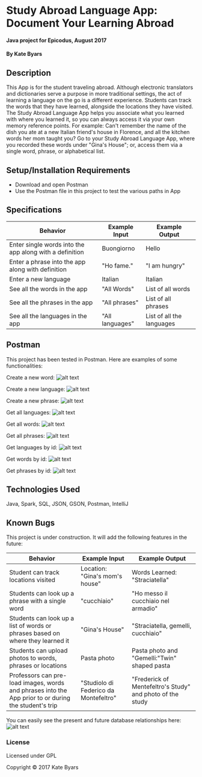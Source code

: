 # Study Abroad Language App: Document Your Learning Abroad

#### Java project for Epicodus, August 2017

#### By Kate Byars

## Description
This App is for the student traveling abroad. Although electronic translators and dictionaries serve a purpose in more traditional settings, the act of learning a language on the go is a different experience. Students can track the words that they have learned, alongside the locations they have visited. The Study Abroad Language App helps you associate what you learned with where you learned it, so you can always access it via your own memory reference points. For example: Can't remember the name of the dish you ate at a new Italian friend's house in Florence, and all the kitchen words her mom taught you? Go to your Study Abroad Language App, where you recorded these words under "Gina's House"; or, access them via a single word, phrase, or alphabetical list.

## Setup/Installation Requirements

* Download and open Postman
* Use the Postman file in this project to test the various paths in App

## Specifications

| Behavior | Example Input | Example Output |
| ------------- | ------------- | ------------- |
|Enter single words into the app along with a definition| Buongiorno | Hello |
|Enter a phrase into the app along with definition|"Ho fame."|"I am hungry"|
|Enter a new language|Italian|Italian|
|See all the words in the app|"All Words"|List of all words|
|See all the phrases in the app  |"All phrases"|List of all phrases|
|See all the languages in the app|"All languages"|List of all the languages|

## Postman
This project has been tested in Postman. Here are examples of some functionalities:

Create a new word:
![alt text](https://github.com/katebyars/new-project/blob/master/src/main/resources/public/images/postnewword.png)

Create a new language:
![alt text](https://github.com/katebyars/new-project/blob/master/src/main/resources/public/images/postnewlanguage.png)

Create a new phrase:
![alt text](https://github.com/katebyars/new-project/blob/master/src/main/resources/public/images/postnewphrase.png)

Get all languages:
![alt text](http://github.com/katebyars/new-project/blob/master/src/main/resources/public.images/public.images/getAllLanguages.png)

Get all words:
![alt text](https://github.com/katebyars/new-project/blob/master/src/main/resources/public/images/getAllWords.png)

Get all phrases:
![alt text](https://github.com/katebyars/new-project/blob/master/src/main/resources/public/images/getAllPhrases.png)

Get languages by id:
![alt text](https://github.com/katebyars/new-project/blob/master/src/main/resources/public/images/getLanguagesById.png)

Get words by id:
![alt text](https://github.com/katebyars/new-project/blob/master/src/main/resources/public/images/getWordsById.png)

Get phrases by id:
![alt text](https://github.com/katebyars/new-project/blob/master/src/main/resources/public/images/getPhrasesById.png)

## Technologies Used

Java, Spark, SQL, JSON, GSON, Postman, IntelliJ

## Known Bugs

This project is under construction. It will add the following features in the future:

| Behavior | Example Input | Example Output |
| ------------- | ------------- | ------------- |
|Student can track locations visited|Location: "Gina's mom's house"|Words Learned: "Straciatella"|
|Students can look up a phrase with a single word|"cucchiaio"|"Ho messo il cucchiaio nel armadio"|
|Students can look up a list of words or phrases based on where they learned it|"Gina's House"|"Straciatella, gemelli, cucchiaio"|
|Students can upload photos to words, phrases or locations|Pasta photo| Pasta photo and "Gemelli:"Twin" shaped pasta|
|Professors can pre-load images, words and phrases into the App prior to or during the student's trip|"Studiolo di Federico da Montefeltro" |"Frederick of Mentefeltro's Study" and photo of the study|

You can easily see the present and future database relationships here:
![alt text](https://github.com/katebyars/new-project/blob/master/src/main/resources/public/images/schema.png)


### License

Licensed under GPL

Copyright &copy; 2017 Kate Byars